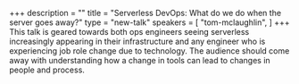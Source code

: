 +++
description = ""
title = "Serverless DevOps: What do we do when the server goes away?"
type = "new-talk"
speakers = [
        "tom-mclaughlin",
]
+++
This talk is geared towards both ops engineers seeing serverless increasingly appearing in their infrastructure and any engineer who is experiencing job role change due to technology. The audience should come away with understanding how a change in tools can lead to changes in people and process.